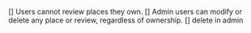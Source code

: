 [] Users cannot review places they own.
[] Admin users can modify or delete any place or review, regardless of ownership.
[] delete in admin